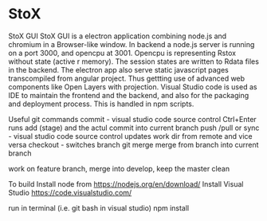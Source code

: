 # StoX
StoX GUI
StoX GUI is a electron application combining node.js and chromium in a Browser-like window. In backend a node.js server is running on a port 3000, and opencpu at 3001. Opencpu is representing Rstox without state (active r memory). The session states are written to Rdata files in the backend. The electron app also serve static javascript pages transcompiled from angular project. Thus gettting use of advanced web components like Open Layers with projection. Visual Studio code is used as IDE to maintain the frontend and the backend, and also for the packaging and deployment process. This is handled in npm scripts.

Useful git commands
commit - visual studio code source control Ctrl+Enter runs add (stage) and the actul commit into current branch
push /pull or sync - visual studio code source control updates work dir from remote and vice versa
checkout - switches branch
git merge <branch> merge from branch into current branch  

work on feature branch, merge into develop, keep the master clean

To build
Install node from https://nodejs.org/en/download/
Install Visual Studio https://code.visualstudio.com/

run in terminal (i.e. git bash in visual studio) 
npm install